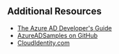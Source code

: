 ## Additional Resources

- [The Azure AD Developer's Guide](active-directory-developers-guide.md)
- [AzureADSamples on GitHub](https://github.com/AzureAdSamples)
- [CloudIdentity.com](http://cloudidentity.com)
